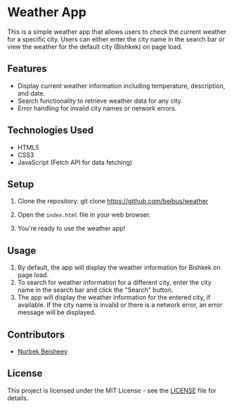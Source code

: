 # Weather App

This is a simple weather app that allows users to check the current weather for a specific city. Users can either enter the city name in the search bar or view the weather for the default city (Bishkek) on page load.

## Features

- Display current weather information including temperature, description, and date.
- Search functionality to retrieve weather data for any city.
- Error handling for invalid city names or network errors.

## Technologies Used

- HTML5
- CSS3
- JavaScript (Fetch API for data fetching)

## Setup

1. Clone the repository: git clone https://github.com/beibus/weather

2. Open the `index.html` file in your web browser.

3. You're ready to use the weather app!

## Usage

1. By default, the app will display the weather information for Bishkek on page load.
2. To search for weather information for a different city, enter the city name in the search bar and click the "Search" button.
3. The app will display the weather information for the entered city, if available. If the city name is invalid or there is a network error, an error message will be displayed.

## Contributors

- [Nurbek Beisheev](https://github.com/beibus)

## License

This project is licensed under the MIT License - see the [LICENSE](LICENSE) file for details.
